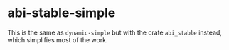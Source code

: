 # abi-stable-simple

This is the same as `dynamic-simple` but with the crate `abi_stable` instead,
which simplifies most of the work.
